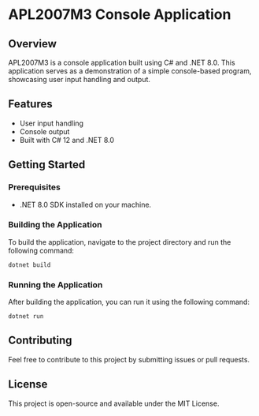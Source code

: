 # APL2007M3 Console Application

## Overview
APL2007M3 is a console application built using C# and .NET 8.0. This application serves as a demonstration of a simple console-based program, showcasing user input handling and output.

## Features
- User input handling
- Console output
- Built with C# 12 and .NET 8.0

## Getting Started

### Prerequisites
- .NET 8.0 SDK installed on your machine.

### Building the Application
To build the application, navigate to the project directory and run the following command:

```
dotnet build
```

### Running the Application
After building the application, you can run it using the following command:

```
dotnet run
```

## Contributing
Feel free to contribute to this project by submitting issues or pull requests. 

## License
This project is open-source and available under the MIT License.